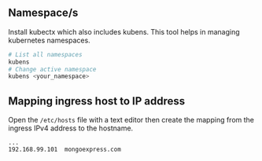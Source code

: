 ## Namespace/s

Install kubectx which also includes kubens. This tool helps in managing kubernetes namespaces.

```bash
# List all namespaces
kubens
# Change active namespace
kubens <your_namespace>
```

## Mapping ingress host to IP address

Open the `/etc/hosts` file with a text editor then create the mapping from the ingress IPv4 address to the hostname.

```text
...
192.168.99.101  mongoexpress.com
```
